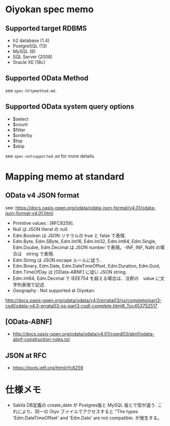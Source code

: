 # Oiyokan spec memo

## Supported target RDBMS

- h2 database (1.4)
- PostgreSQL (13)
- MySQL (8)
- SQL Server (2008)
- Oracle XE (18c)

## Supported OData Method

see `spec-httpmethod.md`.

## Supported OData system query options

- $select
- $count
- $filter
- $orderby
- $top
- $skip

see `spec-notsupported.md` for more details.

# Mapping memo at standard

## OData v4 JSON format

see:
https://docs.oasis-open.org/odata/odata-json-format/v4.01/odata-json-format-v4.01.html

- Primitive values : [RFC8259].
- Null は JSON literal の null.
- Edm.Boolean は JSON リテラルの true と false で表現.
- Edm.Byte, Edm.SByte, Edm.Int16, Edm.Int32, Edm.Int64, Edm.Single, Edm.Double, Edm.Decimal は JSON number で表現。-INF, INF, NaN の場合は　string で表現.
- Edm.String は JSON escape ルールに従う.
- Edm.Binary, Edm.Date, Edm.DateTimeOffset, Edm.Duration, Edm.Guid, Edm.TimeOfDay は [OData-ABNF] に従い JSON string.
- Edm.Int64, Edm.Decimal で IEEE754 を超える場合は、注釈の　value に文字列表現で記述.
- Geography : Not supported at Oiyokan.

http://docs.oasis-open.org/odata/odata/v4.0/errata03/os/complete/part3-csdl/odata-v4.0-errata03-os-part3-csdl-complete.html#_Toc453752517

## [OData-ABNF]

- http://docs.oasis-open.org/odata/odata/v4.01/csprd03/abnf/odata-abnf-construction-rules.txt

## JSON at RFC

- https://tools.ietf.org/html/rfc8259

# 仕様メモ

- Sakila DB定義の create_date が Postgres版と MySQL 版とで型が違う.
    これにより、同一の Oiyo ファイルでアクセスすると "The types 'Edm.DateTimeOffset' and 'Edm.Date' are not compatible. が発生する。
